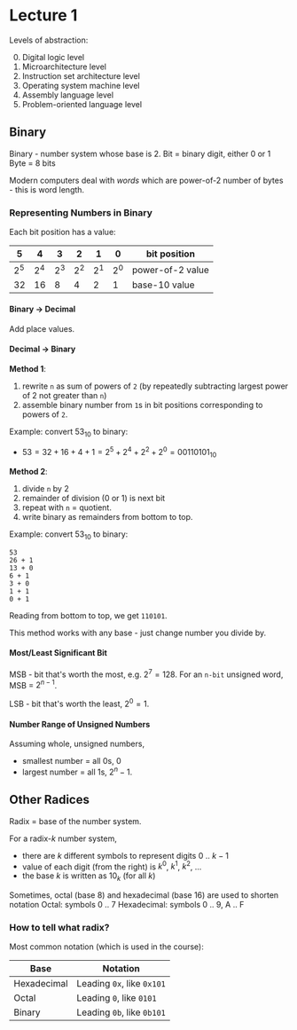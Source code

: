 # Lecture 1

Levels of abstraction:

0. Digital logic level
1. Microarchitecture level
2. Instruction set architecture level
3. Operating system machine level
4. Assembly language level
5. Problem-oriented language level

## Binary

Binary - number system whose base is 2.
Bit = binary digit, either 0 or 1
Byte = 8 bits

Modern computers deal with *words* which are power-of-2 number of bytes - this is word length.

### Representing Numbers in Binary

Each bit position has a value:

| 5     | 4     | 3     | 2     | 1     | 0     | bit position     |
| ----- | ----- | ----- | ----- | ----- | ----- | ---------------- |
| $2^5$ | $2^4$ | $2^3$ | $2^2$ | $2^1$ | $2^0$ | power-of-2 value |
| 32    | 16    | 8     | 4     | 2     | 1     | base-10 value    |

#### Binary -> Decimal

Add place values.

#### Decimal -> Binary

**Method 1**:

1. rewrite `n` as sum of powers of `2` (by repeatedly subtracting largest power of 2 not greater than `n`)
2. assemble binary number from `1`s in bit positions corresponding to powers of `2`.

Example: convert $53_{10}$ to binary:

- $53 = 32 + 16 + 4 + 1 = 2^5 + 2^4 + 2^2 + 2^0 = 00110101_{10}$

**Method 2**:

1. divide `n` by 2
2. remainder of division (0 or 1) is next bit
3. repeat with `n` = quotient.
4. write binary as remainders from bottom to top.

Example: convert $53_{10}$ to binary:

```
53
26 + 1
13 + 0
6 + 1
3 + 0
1 + 1
0 + 1
```

Reading from bottom to top, we get `110101`.

This method works with any base - just change number you divide by.

#### Most/Least Significant Bit

MSB - bit that's worth the most, e.g. $2^7 = 128$. For an `n-bit` unsigned word, MSB = $2^{n-1}$.

LSB - bit that's worth the least, $2^0 = 1$.

#### Number Range of Unsigned Numbers

Assuming whole, unsigned numbers,

- smallest number = all 0s, $0$
- largest number = all 1s, $2^n - 1$.

## Other Radices

Radix = base of the number system.

For a radix-$k$ number system, 

- there are $k$ different symbols to represent digits 0 .. $k-1$
- value of each digit (from the right) is $k^0$, $k^1$, $k^2$, ...
- the base $k$ is written as $10_{k}$ (for all $k$)

Sometimes, octal (base 8) and hexadecimal (base 16) are used to shorten notation
Octal: symbols 0 .. 7
Hexadecimal: symbols 0 .. 9, A .. F

### How to tell what radix?

Most common notation (which is used in the course):

| Base        | Notation                   |
| ----------- | -------------------------- |
| Hexadecimal | Leading `0x`, like `0x101` |
| Octal       | Leading `0`, like `0101`   |
| Binary      | Leading `0b`, like `0b101` |

 
